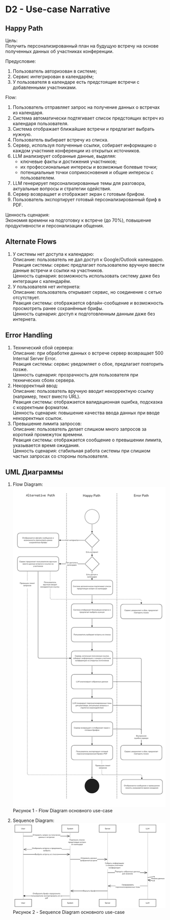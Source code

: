 # D2 - Use-case Narrative
## Happy Path

Цель:\
Получить персонализированный план на будущую встречу на основе полученных данных об участниках конференции.

Предусловие:
1) Пользователь авторизован в системе;
2) Сервис интегрирован в календарём;
3) У пользователя в календаре есть предстоящие встречи с добавленными участниками.

Flow:
1. Пользователь отправляет запрос на получение данных о встречах из календаря.
2. Система автоматически подтягивает список предстоящих встреч из календаря пользователя.
3. Система отображает ближайшие встречи и предлагает выбрать нужную.
4. Пользователь выбирает встречу из списка.
5. Сервер, используя полученные ссылки, собирает информацию о каждом участнике конференции из открытых источников.
6. LLM анализирует собранные данные, выделяя:
    - ключевые факты и достижения участников;
    - их профессиональные интересы и возможные болевые точки;
    - потенциальные точки соприкосновения и общие интересы с пользователем.
7. LLM генерирует персонализированные темы для разговора, актуальные вопросы и стратегии одействия.
8. Сервер возвращает и отображает экран с готовым брифом.
9. Пользователь экспортирует готовый персонализированный бриф в PDF.

Ценность сценария:\
Экономия времени на подготовку к встрече (до 70%), повышение продуктивности и персонализации общения.

## Alternate Flows

1. У системы нет доступа к календарю:\
  Описание: пользователь не дал доступ к Google/Outlook календарю.\
  Реакция системы: сервис предлагает пользователю вручную ввести данные встречи и ссылки на участников.\
  Ценность сценария: возможность использовать систему даже без интеграции с календарём.
2. У пользователя нет интернета:\
  Описание: пользователь открывает сервис, но соединение с сетью отсутствует.\
  Реакция системы: отображается офлайн-сообщение и возможность просмотреть ранее сохранённые брифы.\
  Ценность сценария: доступ к подготовленным данным даже без интернета.

## Error Handling

1. Технический сбой сервера:\
  Описание: при обработке данных о встрече сервер возвращает 500 Internal Server Error. \
  Реакция системы: сервис уведомляет о сбое, предлагает повторить позже.\
  Ценность сценария: прозрачность для пользователя при технических сбоях сервера.
2. Некорректный ввод:\
  Описание: пользователь вручную вводит некорректную ссылку (например, текст вместо URL).\
  Реакция системы: отображается валидационная ошибка, подсказка с корректным форматом.\
  Ценность сценария: повышение качества ввода данных при вводе некорректных ссылок.
3. Превышение лимита запросов:\
  Описание: пользователь делает слишком много запросов за короткий промежуток времени.\
  Реакция системы: отображается сообщение о превышении лимита, указывается время ожидания.\
  Ценность сценария: стабильная работа системы при слишком частых запросах со стороны пользователя.

## UML Диаграммы

1. Flow Diagram:
![Flow Diagram](assets/flow_diagram.png)
Рисунок 1 - Flow Diagram основного use-case

2. Sequence Diagram:
![Sequence Diagram](assets/sequence_diagram.png)
Рисунок 2 - Sequence Diagram основного use-case
